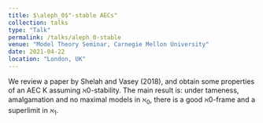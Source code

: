 ```yaml
---
title: $\aleph_0$"-stable AECs"
collection: talks
type: "Talk"
permalink: /talks/aleph_0-stable
venue: "Model Theory Seminar, Carnegie Mellon University"
date: 2021-04-22    
location: "London, UK"
---
```


We review a paper by Shelah and Vasey (2018), and obtain some properties of an AEC K assuming ℵ0-stability. The main result is: under tameness, amalgamation and no maximal models in $\aleph_0$, there is a good ℵ0-frame and a superlimit in $\aleph_1$.